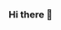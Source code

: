 ### Hi there 👋

<!--
**skaerf/skaerf** is a ✨ _special_ ✨ repository because its `README.md` (this file) appears on your GitHub profile.

# [![Anurag's GitHub stats](https://github-readme-stats.vercel.app/api?username=skaerf)](https://github.com/anuraghazra/github-readme-stats)

